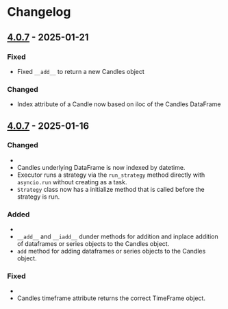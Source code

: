 # Changelog

## [4.0.7](https://github.com/Ichinga-Samuel/aiomql/releases/tag/v4.0.8) - 2025-01-21

### Fixed

- Fixed `__add__` to return a new Candles object

### Changed

- Index attribute of a Candle now based on iloc of the Candles DataFrame

## [4.0.7](https://github.com/Ichinga-Samuel/aiomql/releases/tag/v4.0.7) - 2025-01-16

### Changed
- 
- Candles underlying DataFrame is now indexed by datetime.
- Executor runs a strategy via the `run_strategy` method directly with `asyncio.run` without creating as a task.
- `Strategy` class now has a initialize method that is called before the strategy is run.

### Added
- 
- `__add__` and `__iadd__` dunder methods for addition and inplace addition of dataframes or series objects to the Candles object.
- `add` method for adding dataframes or series objects to the Candles object.

### Fixed
- 
- Candles timeframe attribute returns the correct TimeFrame object.
